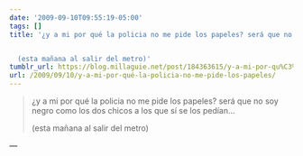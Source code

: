 ```yaml
---
date: '2009-09-10T09:55:19-05:00'
tags: []
title: '¿y a mi por qué la policia no me pide los papeles? será que no soy negro como los dos chicos a los que sí se los pedían…


  (esta mañana al salir del metro)'
tumblr_url: https://blog.millaguie.net/post/184363615/y-a-mi-por-qu%C3%A9-la-policia-no-me-pide-los-papeles
url: /2009/09/10/y-a-mi-por-qué-la-policia-no-me-pide-los-papeles/
---
```


> ¿y a mi por qué la policia no me pide los papeles? será que no soy negro como los dos chicos a los que sí se los pedían…
> 
> (esta mañana al salir del metro)

—